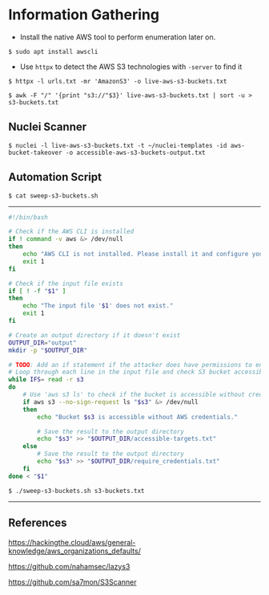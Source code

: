 # Information Gathering

- Install the native AWS tool to perform enumeration later on.

`$ sudo apt install awscli`

- Use `httpx` to detect the AWS S3 technologies with `-server` to find it

```
$ httpx -l urls.txt -mr 'AmazonS3' -o live-aws-s3-buckets.txt

$ awk -F "/" '{print "s3://"$3}' live-aws-s3-buckets.txt | sort -u > s3-buckets.txt
```

## Nuclei Scanner

`$ nuclei -l live-aws-s3-buckets.txt -t ~/nuclei-templates -id aws-bucket-takeover -o accessible-aws-s3-buckets-output.txt`

## Automation Script

`$ cat sweep-s3-buckets.sh`

---

```bash
#!/bin/bash

# Check if the AWS CLI is installed
if ! command -v aws &> /dev/null
then
    echo "AWS CLI is not installed. Please install it and configure your credentials."
    exit 1
fi

# Check if the input file exists
if [ ! -f "$1" ]
then
    echo "The input file '$1' does not exist."
    exit 1
fi

# Create an output directory if it doesn't exist
OUTPUT_DIR="output"
mkdir -p "$OUTPUT_DIR"

# TODO: Add an if statement if the attacker does have permissions to enumerate and upload files
# Loop through each line in the input file and check S3 bucket accessibility
while IFS= read -r s3
do
    # Use 'aws s3 ls' to check if the bucket is accessible without credentials
    if aws s3 --no-sign-request ls "$s3" &> /dev/null
    then
        echo "Bucket $s3 is accessible without AWS credentials."

        # Save the result to the output directory
        echo "$s3" >> "$OUTPUT_DIR/accessible-targets.txt"
    else
        # Save the result to the output directory
        echo "$s3" >> "$OUTPUT_DIR/require_credentials.txt"
    fi
done < "$1"
```

```
$ ./sweep-s3-buckets.sh s3-buckets.txt
```

---
## References

https://hackingthe.cloud/aws/general-knowledge/aws_organizations_defaults/

https://github.com/nahamsec/lazys3

https://github.com/sa7mon/S3Scanner